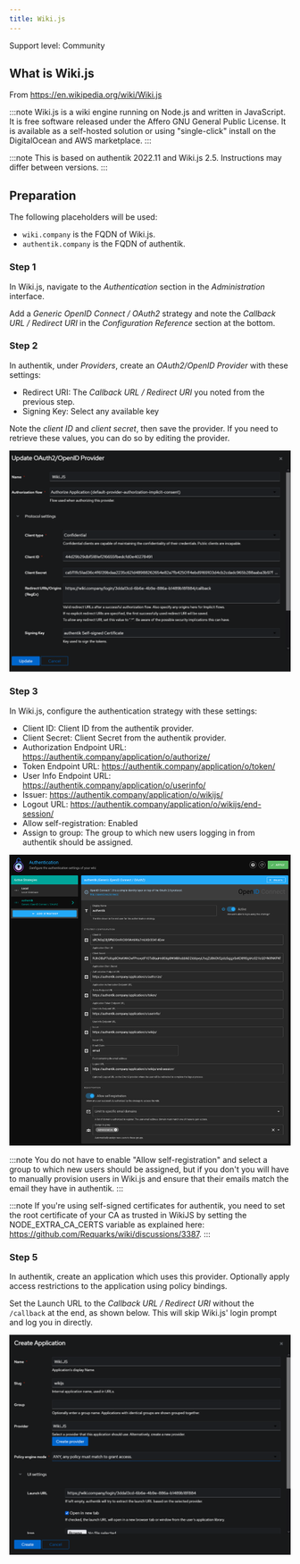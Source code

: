 ```yaml
---
title: Wiki.js
---
```


<span class="badge badge--secondary">Support level: Community</span>

## What is Wiki.js

From https://en.wikipedia.org/wiki/Wiki.js

:::note
Wiki.js is a wiki engine running on Node.js and written in JavaScript. It is free software released under the Affero GNU General Public License. It is available as a self-hosted solution or using "single-click" install on the DigitalOcean and AWS marketplace.
:::

:::note
This is based on authentik 2022.11 and Wiki.js 2.5. Instructions may differ between versions.
:::

## Preparation

The following placeholders will be used:

-   `wiki.company` is the FQDN of Wiki.js.
-   `authentik.company` is the FQDN of authentik.

### Step 1

In Wiki.js, navigate to the _Authentication_ section in the _Administration_ interface.

Add a _Generic OpenID Connect / OAuth2_ strategy and note the _Callback URL / Redirect URI_ in the _Configuration Reference_ section at the bottom.

### Step 2
    
In authentik, under _Providers_, create an _OAuth2/OpenID Provider_ with these settings:

-   Redirect URI: The _Callback URL / Redirect URI_ you noted from the previous step.
-   Signing Key: Select any available key

Note the _client ID_ and _client secret_, then save the provider. If you need to retrieve these values, you can do so by editing the provider.

![](./authentik_provider.png)

### Step 3

In Wiki.js, configure the authentication strategy with these settings:

-   Client ID: Client ID from the authentik provider.
-   Client Secret: Client Secret from the authentik provider.
-   Authorization Endpoint URL: https://authentik.company/application/o/authorize/
-   Token Endpoint URL: https://authentik.company/application/o/token/
-   User Info Endpoint URL: https://authentik.company/application/o/userinfo/
-   Issuer: https://authentik.company/application/o/wikijs/
-   Logout URL: https://authentik.company/application/o/wikijs/end-session/
-   Allow self-registration: Enabled
-   Assign to group: The group to which new users logging in from authentik should be assigned.

![](./wiki-js_strategy.png)

:::note
You do not have to enable "Allow self-registration" and select a group to which new users should be assigned, but if you don't you will have to manually provision users in Wiki.js and ensure that their emails match the email they have in authentik.
:::

:::note
If you're using self-signed certificates for authentik, you need to set the root certificate of your CA as trusted in WikiJS by setting the NODE_EXTRA_CA_CERTS variable as explained here: https://github.com/Requarks/wiki/discussions/3387.
:::

### Step 5

In authentik, create an application which uses this provider. Optionally apply access restrictions to the application using policy bindings.

Set the Launch URL to the _Callback URL / Redirect URI_ without the `/callback` at the end, as shown below. This will skip Wiki.js' login prompt and log you in directly.

![](./authentik_application.png)
